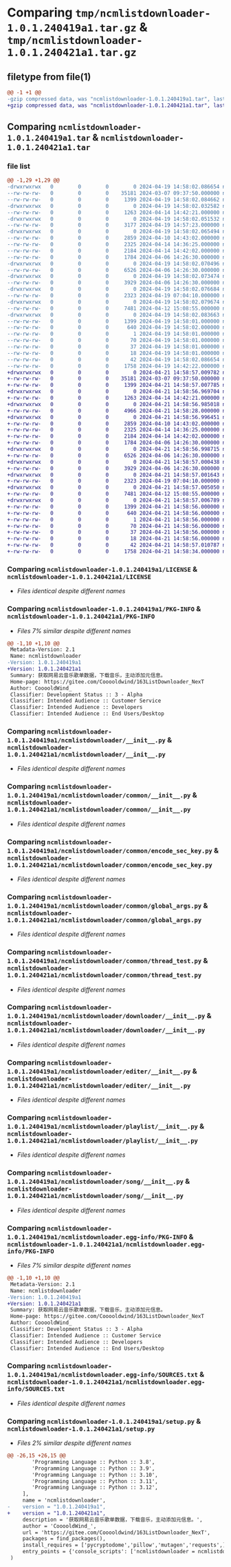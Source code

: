 # Comparing `tmp/ncmlistdownloader-1.0.1.240419a1.tar.gz` & `tmp/ncmlistdownloader-1.0.1.240421a1.tar.gz`

## filetype from file(1)

```diff
@@ -1 +1 @@
-gzip compressed data, was "ncmlistdownloader-1.0.1.240419a1.tar", last modified: Fri Apr 19 14:58:02 2024, max compression
+gzip compressed data, was "ncmlistdownloader-1.0.1.240421a1.tar", last modified: Sun Apr 21 14:58:57 2024, max compression
```

## Comparing `ncmlistdownloader-1.0.1.240419a1.tar` & `ncmlistdownloader-1.0.1.240421a1.tar`

### file list

```diff
@@ -1,29 +1,29 @@
-drwxrwxrwx   0        0        0        0 2024-04-19 14:58:02.086654 ncmlistdownloader-1.0.1.240419a1/
--rw-rw-rw-   0        0        0    35181 2024-03-07 09:37:50.000000 ncmlistdownloader-1.0.1.240419a1/LICENSE
--rw-rw-rw-   0        0        0     1399 2024-04-19 14:58:02.084662 ncmlistdownloader-1.0.1.240419a1/PKG-INFO
-drwxrwxrwx   0        0        0        0 2024-04-19 14:58:02.032582 ncmlistdownloader-1.0.1.240419a1/ncmlistdownloader/
--rw-rw-rw-   0        0        0     1263 2024-04-14 14:42:21.000000 ncmlistdownloader-1.0.1.240419a1/ncmlistdownloader/__init__.py
-drwxrwxrwx   0        0        0        0 2024-04-19 14:58:02.051532 ncmlistdownloader-1.0.1.240419a1/ncmlistdownloader/cmd/
--rw-rw-rw-   0        0        0     3177 2024-04-19 14:57:23.000000 ncmlistdownloader-1.0.1.240419a1/ncmlistdownloader/cmd/__init__.py
-drwxrwxrwx   0        0        0        0 2024-04-19 14:58:02.065494 ncmlistdownloader-1.0.1.240419a1/ncmlistdownloader/common/
--rw-rw-rw-   0        0        0     2859 2024-04-10 14:43:02.000000 ncmlistdownloader-1.0.1.240419a1/ncmlistdownloader/common/__init__.py
--rw-rw-rw-   0        0        0     2325 2024-04-14 14:36:25.000000 ncmlistdownloader-1.0.1.240419a1/ncmlistdownloader/common/encode_sec_key.py
--rw-rw-rw-   0        0        0     2184 2024-04-14 14:42:02.000000 ncmlistdownloader-1.0.1.240419a1/ncmlistdownloader/common/global_args.py
--rw-rw-rw-   0        0        0     1784 2024-04-06 14:26:30.000000 ncmlistdownloader-1.0.1.240419a1/ncmlistdownloader/common/thread_test.py
-drwxrwxrwx   0        0        0        0 2024-04-19 14:58:02.070496 ncmlistdownloader-1.0.1.240419a1/ncmlistdownloader/downloader/
--rw-rw-rw-   0        0        0     6526 2024-04-06 14:26:30.000000 ncmlistdownloader-1.0.1.240419a1/ncmlistdownloader/downloader/__init__.py
-drwxrwxrwx   0        0        0        0 2024-04-19 14:58:02.073474 ncmlistdownloader-1.0.1.240419a1/ncmlistdownloader/editer/
--rw-rw-rw-   0        0        0     3929 2024-04-06 14:26:30.000000 ncmlistdownloader-1.0.1.240419a1/ncmlistdownloader/editer/__init__.py
-drwxrwxrwx   0        0        0        0 2024-04-19 14:58:02.076684 ncmlistdownloader-1.0.1.240419a1/ncmlistdownloader/playlist/
--rw-rw-rw-   0        0        0     2323 2024-04-19 07:04:10.000000 ncmlistdownloader-1.0.1.240419a1/ncmlistdownloader/playlist/__init__.py
-drwxrwxrwx   0        0        0        0 2024-04-19 14:58:02.079674 ncmlistdownloader-1.0.1.240419a1/ncmlistdownloader/song/
--rw-rw-rw-   0        0        0     7481 2024-04-12 15:08:55.000000 ncmlistdownloader-1.0.1.240419a1/ncmlistdownloader/song/__init__.py
-drwxrwxrwx   0        0        0        0 2024-04-19 14:58:02.083663 ncmlistdownloader-1.0.1.240419a1/ncmlistdownloader.egg-info/
--rw-rw-rw-   0        0        0     1399 2024-04-19 14:58:01.000000 ncmlistdownloader-1.0.1.240419a1/ncmlistdownloader.egg-info/PKG-INFO
--rw-rw-rw-   0        0        0      640 2024-04-19 14:58:02.000000 ncmlistdownloader-1.0.1.240419a1/ncmlistdownloader.egg-info/SOURCES.txt
--rw-rw-rw-   0        0        0        1 2024-04-19 14:58:01.000000 ncmlistdownloader-1.0.1.240419a1/ncmlistdownloader.egg-info/dependency_links.txt
--rw-rw-rw-   0        0        0       70 2024-04-19 14:58:01.000000 ncmlistdownloader-1.0.1.240419a1/ncmlistdownloader.egg-info/entry_points.txt
--rw-rw-rw-   0        0        0       37 2024-04-19 14:58:01.000000 ncmlistdownloader-1.0.1.240419a1/ncmlistdownloader.egg-info/requires.txt
--rw-rw-rw-   0        0        0       18 2024-04-19 14:58:01.000000 ncmlistdownloader-1.0.1.240419a1/ncmlistdownloader.egg-info/top_level.txt
--rw-rw-rw-   0        0        0       42 2024-04-19 14:58:02.086654 ncmlistdownloader-1.0.1.240419a1/setup.cfg
--rw-rw-rw-   0        0        0     1758 2024-04-19 14:42:22.000000 ncmlistdownloader-1.0.1.240419a1/setup.py
+drwxrwxrwx   0        0        0        0 2024-04-21 14:58:57.009782 ncmlistdownloader-1.0.1.240421a1/
+-rw-rw-rw-   0        0        0    35181 2024-03-07 09:37:50.000000 ncmlistdownloader-1.0.1.240421a1/LICENSE
+-rw-rw-rw-   0        0        0     1399 2024-04-21 14:58:57.007785 ncmlistdownloader-1.0.1.240421a1/PKG-INFO
+drwxrwxrwx   0        0        0        0 2024-04-21 14:58:56.969704 ncmlistdownloader-1.0.1.240421a1/ncmlistdownloader/
+-rw-rw-rw-   0        0        0     1263 2024-04-14 14:42:21.000000 ncmlistdownloader-1.0.1.240421a1/ncmlistdownloader/__init__.py
+drwxrwxrwx   0        0        0        0 2024-04-21 14:58:56.985018 ncmlistdownloader-1.0.1.240421a1/ncmlistdownloader/cmd/
+-rw-rw-rw-   0        0        0     4966 2024-04-21 14:58:28.000000 ncmlistdownloader-1.0.1.240421a1/ncmlistdownloader/cmd/__init__.py
+drwxrwxrwx   0        0        0        0 2024-04-21 14:58:56.996451 ncmlistdownloader-1.0.1.240421a1/ncmlistdownloader/common/
+-rw-rw-rw-   0        0        0     2859 2024-04-10 14:43:02.000000 ncmlistdownloader-1.0.1.240421a1/ncmlistdownloader/common/__init__.py
+-rw-rw-rw-   0        0        0     2325 2024-04-14 14:36:25.000000 ncmlistdownloader-1.0.1.240421a1/ncmlistdownloader/common/encode_sec_key.py
+-rw-rw-rw-   0        0        0     2184 2024-04-14 14:42:02.000000 ncmlistdownloader-1.0.1.240421a1/ncmlistdownloader/common/global_args.py
+-rw-rw-rw-   0        0        0     1784 2024-04-06 14:26:30.000000 ncmlistdownloader-1.0.1.240421a1/ncmlistdownloader/common/thread_test.py
+drwxrwxrwx   0        0        0        0 2024-04-21 14:58:56.998715 ncmlistdownloader-1.0.1.240421a1/ncmlistdownloader/downloader/
+-rw-rw-rw-   0        0        0     6526 2024-04-06 14:26:30.000000 ncmlistdownloader-1.0.1.240421a1/ncmlistdownloader/downloader/__init__.py
+drwxrwxrwx   0        0        0        0 2024-04-21 14:58:57.000438 ncmlistdownloader-1.0.1.240421a1/ncmlistdownloader/editer/
+-rw-rw-rw-   0        0        0     3929 2024-04-06 14:26:30.000000 ncmlistdownloader-1.0.1.240421a1/ncmlistdownloader/editer/__init__.py
+drwxrwxrwx   0        0        0        0 2024-04-21 14:58:57.001643 ncmlistdownloader-1.0.1.240421a1/ncmlistdownloader/playlist/
+-rw-rw-rw-   0        0        0     2323 2024-04-19 07:04:10.000000 ncmlistdownloader-1.0.1.240421a1/ncmlistdownloader/playlist/__init__.py
+drwxrwxrwx   0        0        0        0 2024-04-21 14:58:57.005050 ncmlistdownloader-1.0.1.240421a1/ncmlistdownloader/song/
+-rw-rw-rw-   0        0        0     7481 2024-04-12 15:08:55.000000 ncmlistdownloader-1.0.1.240421a1/ncmlistdownloader/song/__init__.py
+drwxrwxrwx   0        0        0        0 2024-04-21 14:58:57.006789 ncmlistdownloader-1.0.1.240421a1/ncmlistdownloader.egg-info/
+-rw-rw-rw-   0        0        0     1399 2024-04-21 14:58:56.000000 ncmlistdownloader-1.0.1.240421a1/ncmlistdownloader.egg-info/PKG-INFO
+-rw-rw-rw-   0        0        0      640 2024-04-21 14:58:56.000000 ncmlistdownloader-1.0.1.240421a1/ncmlistdownloader.egg-info/SOURCES.txt
+-rw-rw-rw-   0        0        0        1 2024-04-21 14:58:56.000000 ncmlistdownloader-1.0.1.240421a1/ncmlistdownloader.egg-info/dependency_links.txt
+-rw-rw-rw-   0        0        0       70 2024-04-21 14:58:56.000000 ncmlistdownloader-1.0.1.240421a1/ncmlistdownloader.egg-info/entry_points.txt
+-rw-rw-rw-   0        0        0       37 2024-04-21 14:58:56.000000 ncmlistdownloader-1.0.1.240421a1/ncmlistdownloader.egg-info/requires.txt
+-rw-rw-rw-   0        0        0       18 2024-04-21 14:58:56.000000 ncmlistdownloader-1.0.1.240421a1/ncmlistdownloader.egg-info/top_level.txt
+-rw-rw-rw-   0        0        0       42 2024-04-21 14:58:57.010787 ncmlistdownloader-1.0.1.240421a1/setup.cfg
+-rw-rw-rw-   0        0        0     1758 2024-04-21 14:58:34.000000 ncmlistdownloader-1.0.1.240421a1/setup.py
```

### Comparing `ncmlistdownloader-1.0.1.240419a1/LICENSE` & `ncmlistdownloader-1.0.1.240421a1/LICENSE`

 * *Files identical despite different names*

### Comparing `ncmlistdownloader-1.0.1.240419a1/PKG-INFO` & `ncmlistdownloader-1.0.1.240421a1/PKG-INFO`

 * *Files 7% similar despite different names*

```diff
@@ -1,10 +1,10 @@
 Metadata-Version: 2.1
 Name: ncmlistdownloader
-Version: 1.0.1.240419a1
+Version: 1.0.1.240421a1
 Summary: 获取网易云音乐歌单数据，下载音乐，主动添加元信息。
 Home-page: https://gitee.com/Cooooldwind/163ListDownloader_NexT
 Author: CooooldWind_
 Classifier: Development Status :: 3 - Alpha
 Classifier: Intended Audience :: Customer Service
 Classifier: Intended Audience :: Developers
 Classifier: Intended Audience :: End Users/Desktop
```

### Comparing `ncmlistdownloader-1.0.1.240419a1/ncmlistdownloader/__init__.py` & `ncmlistdownloader-1.0.1.240421a1/ncmlistdownloader/__init__.py`

 * *Files identical despite different names*

### Comparing `ncmlistdownloader-1.0.1.240419a1/ncmlistdownloader/common/__init__.py` & `ncmlistdownloader-1.0.1.240421a1/ncmlistdownloader/common/__init__.py`

 * *Files identical despite different names*

### Comparing `ncmlistdownloader-1.0.1.240419a1/ncmlistdownloader/common/encode_sec_key.py` & `ncmlistdownloader-1.0.1.240421a1/ncmlistdownloader/common/encode_sec_key.py`

 * *Files identical despite different names*

### Comparing `ncmlistdownloader-1.0.1.240419a1/ncmlistdownloader/common/global_args.py` & `ncmlistdownloader-1.0.1.240421a1/ncmlistdownloader/common/global_args.py`

 * *Files identical despite different names*

### Comparing `ncmlistdownloader-1.0.1.240419a1/ncmlistdownloader/common/thread_test.py` & `ncmlistdownloader-1.0.1.240421a1/ncmlistdownloader/common/thread_test.py`

 * *Files identical despite different names*

### Comparing `ncmlistdownloader-1.0.1.240419a1/ncmlistdownloader/downloader/__init__.py` & `ncmlistdownloader-1.0.1.240421a1/ncmlistdownloader/downloader/__init__.py`

 * *Files identical despite different names*

### Comparing `ncmlistdownloader-1.0.1.240419a1/ncmlistdownloader/editer/__init__.py` & `ncmlistdownloader-1.0.1.240421a1/ncmlistdownloader/editer/__init__.py`

 * *Files identical despite different names*

### Comparing `ncmlistdownloader-1.0.1.240419a1/ncmlistdownloader/playlist/__init__.py` & `ncmlistdownloader-1.0.1.240421a1/ncmlistdownloader/playlist/__init__.py`

 * *Files identical despite different names*

### Comparing `ncmlistdownloader-1.0.1.240419a1/ncmlistdownloader/song/__init__.py` & `ncmlistdownloader-1.0.1.240421a1/ncmlistdownloader/song/__init__.py`

 * *Files identical despite different names*

### Comparing `ncmlistdownloader-1.0.1.240419a1/ncmlistdownloader.egg-info/PKG-INFO` & `ncmlistdownloader-1.0.1.240421a1/ncmlistdownloader.egg-info/PKG-INFO`

 * *Files 7% similar despite different names*

```diff
@@ -1,10 +1,10 @@
 Metadata-Version: 2.1
 Name: ncmlistdownloader
-Version: 1.0.1.240419a1
+Version: 1.0.1.240421a1
 Summary: 获取网易云音乐歌单数据，下载音乐，主动添加元信息。
 Home-page: https://gitee.com/Cooooldwind/163ListDownloader_NexT
 Author: CooooldWind_
 Classifier: Development Status :: 3 - Alpha
 Classifier: Intended Audience :: Customer Service
 Classifier: Intended Audience :: Developers
 Classifier: Intended Audience :: End Users/Desktop
```

### Comparing `ncmlistdownloader-1.0.1.240419a1/ncmlistdownloader.egg-info/SOURCES.txt` & `ncmlistdownloader-1.0.1.240421a1/ncmlistdownloader.egg-info/SOURCES.txt`

 * *Files identical despite different names*

### Comparing `ncmlistdownloader-1.0.1.240419a1/setup.py` & `ncmlistdownloader-1.0.1.240421a1/setup.py`

 * *Files 2% similar despite different names*

```diff
@@ -26,15 +26,15 @@
 		'Programming Language :: Python :: 3.8',
 		'Programming Language :: Python :: 3.9',
 		'Programming Language :: Python :: 3.10',
 		'Programming Language :: Python :: 3.11',
 		'Programming Language :: Python :: 3.12',
     ],
     name = 'ncmlistdownloader',
-    version = "1.0.1.240419a1",
+    version = "1.0.1.240421a1",
     description = '获取网易云音乐歌单数据，下载音乐，主动添加元信息。',
     author = 'CooooldWind_',
     url = 'https://gitee.com/Cooooldwind/163ListDownloader_NexT',
     packages = find_packages(),
     install_requires = ['pycryptodome','pillow','mutagen','requests',],
     entry_points = {'console_scripts': ['ncmlistdownloader = ncmlistdownloader.__init__:main']},
 )
```

